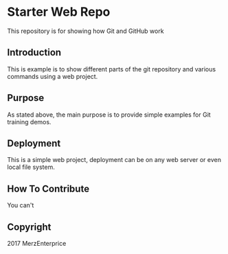 # Starter Web Repo

This repository is for showing how Git and GitHub work

## Introduction

This is example is to show different parts of the git repository and various commands using a web project.

## Purpose

As stated above, the main purpose is to provide simple examples for Git training demos.

## Deployment

This is a simple web project, deployment can be on any web server or even local file system.

## How To Contribute

You can't

## Copyright

2017 MerzEnterprice 